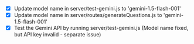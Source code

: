 - [x] Update model name in server/test-gemini.js to 'gemini-1.5-flash-001'
- [x] Update model name in server/routes/generateQuestions.js to 'gemini-1.5-flash-001'
- [x] Test the Gemini API by running server/test-gemini.js (Model name fixed, but API key invalid - separate issue)
